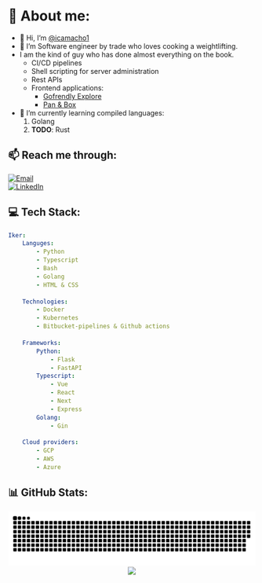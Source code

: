 # 📖 About me:

-   👋 Hi, I’m [@icamacho1](https://icamacho1.github.io)
-   👀 I’m Software engineer by trade who loves cooking a weightlifting.
-   I am the kind of guy who has done almost everything on the book.
    -   CI/CD pipelines
    -   Shell scripting for server administration
    -   Rest APIs
    -   Frontend applications:
        -   [Gofrendly Explore](https://explore.gofrendly.com)
        -   [Pan & Box](https://panandbox-web-r7wyqvzraq-ey.a.run.app/)
-   🌱 I’m currently learning compiled languages:
    1. Golang
    2. **TODO**: Rust
       <br/>

## 📫 Reach me through:

[![Email](https://img.shields.io/badge/Gmail-D14836?style=for-the-badge&logo=gmail&logoColor=white)](mailto:iker.camacho.h@gmail.com)
<br/>
[![LinkedIn](https://img.shields.io/badge/LinkedIn-%230077B5.svg?logo=linkedin&logoColor=white&style=for-the-badge)](https://www.linkedin.com/in/iker-camacho-hita)
<br/>

## 💻 Tech Stack:

```yml
Iker:
    Languges:
        - Python
        - Typescript
        - Bash
        - Golang
        - HTML & CSS

    Technologies:
        - Docker
        - Kubernetes
        - Bitbucket-pipelines & Github actions

    Frameworks:
        Python:
            - Flask
            - FastAPI
        Typescript:
            - Vue
            - React
            - Next
            - Express
        Golang:
            - Gin

    Cloud providers:
        - GCP
        - AWS
        - Azure
```

## 📊 GitHub Stats:

<div align="center">
  <img src="https://raw.githubusercontent.com/icamacho1/icamacho1/output/snake.svg" alt="Snake animation" />
  <img src="https://github-readme-streak-stats.herokuapp.com/?user=icamacho1&theme=tokyonight&hide_border=false"  />
</div>
